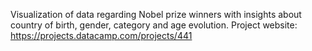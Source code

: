 Visualization of data regarding Nobel prize winners with insights about country of birth, gender, category and age evolution. Project website: https://projects.datacamp.com/projects/441
